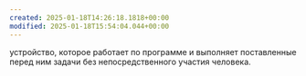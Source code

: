 ```yaml
---
created: 2025-01-18T14:26:18.1818+00:00
modified: 2025-01-18T15:54:04.044+00:00
---
```

устройство, которое работает по программе и выполняет поставленные перед ним задачи без непосредственного участия человека.
